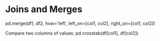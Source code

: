 # Joins and Merges

pd.merge\(df1, df2, how='left',  left\_on=\[col1, col2\], right\_on=\[col1, col2\]\)

Compare two columns of values: pd.crosstab\(df\[col1\], df\[col2\]\)




